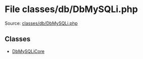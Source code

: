 File classes/db/DbMySQLi.php
=========

Source: [classes/db/DbMySQLi.php](https://github.com/PrestaShop/PrestaShop/blob/1.5.0.5/classes/db/DbMySQLi.php)


Classes
-------

* [DbMySQLiCore](class.DbMySQLiCore.md)


